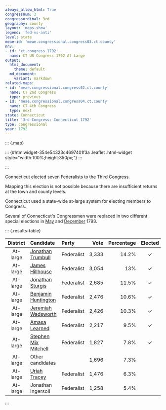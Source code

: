 ```yaml
---
always_allow_html: True
congressnum: 3
congressordinal: 3rd
geography: county
layout: 'maps-show'
legend: 'fed-vs-anti'
level: state
meae-id: 'meae.congressional.congress03.ct.county'
nnv:
- id: 'ct.congress.1792'
  name: CT US Congress 1792 At Large
output:
  html_document:
    theme: default
  md_document:
    variant: markdown
related-maps:
- id: 'meae.congressional.congress02.ct.county'
  name: CT 2nd Congress
  type: previous
- id: 'meae.congressional.congress04.ct.county'
  name: CT 4th Congress
  type: next
state: Connecticut
title: '3rd Congress: Connecticut 1792'
type: congressional
year: 1792
---
```


::: {.map}
<!--html_preserve-->
::: {#htmlwidget-354e54323c4697401f3a .leaflet .html-widget style="width:100%;height:350px;"}
:::

<script type="application/json" data-for="htmlwidget-354e54323c4697401f3a">{"x":{"options":{"minZoom":7,"maxZoom":12,"crs":{"crsClass":"L.Proj.CRS","code":"ESRI:26956","proj4def":"+proj=lcc +lat_1=41.86666666666667 +lat_2=41.2 +lat_0=40.83333333333334 +lon_0=-72.75 +x_0=304800.6096 +y_0=152400.3048 +ellps=GRS80 +datum=NAD83 +units=m +no_defs","projectedBounds":null,"options":{"resolutions":[25251.1682940423,16834.1121960282,11222.7414640188,7481.82764267921,4987.88509511948,3325.25673007965,2216.8378200531,1477.8918800354,985.261253356934,656.840835571289,437.893890380859]}},"zoomControl":false,"dragging":true},"calls":[{"method":"setMaxBounds","args":[40.7388585992394,-74.127777187969,42.2996468114183,-71.3876505868523]},{"method":"addPolygons","args":[[[[{"lng":[-73.5055011123178,-73.504495111932,-73.5072471129142,-73.5055011123178],"lat":[41.0364336136064,41.0353856134328,41.0369786136566,41.0364336136064]}],[{"lng":[-73.474930103551,-73.4773361031742,-73.475366103691,-73.474930103551],"lat":[41.0562236185095,41.0360076144459,41.0562056184918,41.0562236185095]}],[{"lng":[-73.3794630748505,-73.3848630764577,-73.3818540757396,-73.3794630748505],"lat":[41.0952066293133,41.0927056286442,41.0972076296293,41.0952066293133]}],[{"lng":[-73.474930103551,-73.4737661037336,-73.4862651064079,-73.5066791140501,-73.501267111672,-73.5029671120908,-73.5221671180381,-73.5288691187366,-73.5298621207295,-73.5374271223633,-73.5461381257903,-73.5470681249705,-73.5811621347717,-73.5655621306136,-73.5751691343348,-73.5939701395532,-73.589175139712,-73.6019761423042,-73.6273231506693,-73.6257701492621,-73.639582154247,-73.6570611586342,-73.6546731591752,-73.727777187969,-73.4827101150677,-73.5022691228053,-73.550963141993,-73.5447301441057,-73.5362701462287,-73.5300681487738,-73.5180661531227,-73.5127731513639,-73.5103761505996,-73.5085211499775,-73.5066241493305,-73.4847691411374,-73.4980191449023,-73.4414671178686,-73.3869541015201,-73.3752650962252,-73.325103078757,-73.3247880786519,-73.3191280767636,-73.3134520748651,-73.3123380745157,-73.3104750739731,-73.2978110686653,-73.273693061017,-73.2636790567701,-73.207459037674,-73.1832810281619,-73.06778398542,-73.1099479950546,-73.1224539964752,-73.1117309923275,-73.1029439883594,-73.1302389969579,-73.1716560111071,-73.1345549988735,-73.1889570182387,-73.1852530155992,-73.2168580247516,-73.2048700222587,-73.2623590381574,-73.2867810466693,-73.3306620598768,-73.3404530637578,-73.3529630666154,-73.3711700729106,-73.3685640729058,-73.3831630766605,-73.3679640711408,-73.3819780761389,-73.3959640794612,-73.4153610867001,-73.407464082605,-73.4218650878018,-73.4408650929969,-73.4339630902586,-73.4476660956793,-73.4468650945289,-73.474930103551],"lat":[41.0562236185095,41.0660056204752,41.0420006153346,41.0600266182174,41.0491056162432,41.0468056157341,41.0421056141775,41.0164066088908,41.0455966146129,41.0313706115605,41.0419646133624,41.0224056094762,41.000897604114,41.0164306076904,41.0271026094784,41.0120106058842,41.0418076119155,41.014806606172,41.0176626058999,41.0019096028451,41.0109026041629,40.9888585992394,41.0117056038234,41.1007046189264,41.2127696490427,41.2369136531359,41.2954316629964,41.3663846770845,41.4496026936153,41.5272037089441,41.6668387364815,41.6662247365387,41.6664887366699,41.666174736671,41.6656777366378,41.6474147338211,41.6381817315876,41.4913027048889,41.514791711269,41.4892037066667,41.469298704436,41.4692567044381,41.4684297044629,41.4675167044714,41.4677367045509,41.4688237048243,41.4483197012378,41.4516547026805,41.4345416996662,41.4204046987434,41.3917376939265,41.3009046798836,41.2294246644834,41.1828996549308,41.1711356529631,41.1514176493655,41.146809647576,41.159305648695,41.1559056492271,41.1860056533867,41.1607116485308,41.141306643686,41.1658816489116,41.1175056375212,41.1279136387762,41.1100056338204,41.1224006359414,41.1014056313995,41.1083086321643,41.1230096351434,41.1059056312993,41.0955036297473,41.1034966308637,41.0823056262329,41.0989956288858,41.0721056238473,41.0814056252088,41.0646056212769,41.0558056197687,41.0729916227067,41.0574056196617,41.0562236185095]}]],[[{"lng":[-72.8135419449774,-72.7558399260688,-72.6995379076672,-72.5902338711614,-72.5091928451532,-72.4927368347726,-72.5134058414219,-72.5183328379621,-72.4968738311273,-72.5075758317447,-72.4760358216162,-72.4601078115405,-72.4480908044817,-72.4384848003254,-72.4414828012878,-72.5054318218093,-72.7139648888007,-72.7146418876961,-72.7529438995149,-72.7522188985031,-72.8012319141578,-72.8276399226493,-72.8485349292506,-72.8441649265341,-72.884045940628,-72.9462799605043,-72.956458963736,-72.983236977322,-72.9988789867567,-73.0166759974411,-72.9491049758583,-72.9363439736376,-72.915266970079,-72.8871429653501,-72.8637339614775,-72.8135419449774],"lat":[42.0365038311857,42.0362038330044,42.0368038349459,42.0247048361421,42.0341508405702,41.947490824355,41.9454098232907,41.8569268059998,41.8602078073215,41.8096827971793,41.8130067988303,41.7273107826845,41.6719267722835,41.6538877690726,41.6535787689174,41.6469927656038,41.6276667551767,41.6044007506205,41.5925167470738,41.578907744443,41.5731207417384,41.5710257404795,41.5673307390851,41.5447247348157,41.5638577372616,41.5567667338657,41.5552837332467,41.6396137488045,41.7144287628382,41.7981917785053,41.8063927823,41.8398087891884,41.8968358009093,41.9731728165727,42.0377188297835,42.0365038311857]}]],[[{"lng":[-72.9988789867567,-72.983236977322,-73.0586449999972,-73.0580499987577,-73.0923540088858,-73.1451570253426,-73.0942840062394,-73.0813280014264,-73.1644170253175,-73.207459037674,-73.2636790567701,-73.273693061017,-73.2978110686653,-73.3104750739731,-73.3123380745157,-73.3134520748651,-73.3191280767636,-73.3247880786519,-73.325103078757,-73.3752650962252,-73.3869541015201,-73.4414671178686,-73.4980191449023,-73.4847691411374,-73.5066241493305,-73.5085211499775,-73.5103761505996,-73.5127731513639,-73.5180661531227,-73.5100401565828,-73.4873151660359,-73.3409591181561,-73.1272510479374,-73.0532550236104,-73.0087470089931,-72.8637339614775,-72.8871429653501,-72.915266970079,-72.9363439736376,-72.9491049758583,-73.0166759974411,-72.9988789867567],"lat":[41.7144287628382,41.6396137488045,41.6066897399416,41.5886147364414,41.5705187317978,41.5577567275867,41.5138187206799,41.5034937190868,41.4488777057134,41.4204046987434,41.4345416996662,41.4516547026805,41.4483197012378,41.4688237048243,41.4677367045509,41.4675167044714,41.4684297044629,41.4692567044381,41.469298704436,41.4892037066667,41.514791711269,41.4913027048889,41.6381817315876,41.6474147338211,41.6656777366378,41.666174736671,41.6664887366699,41.6662247365387,41.6668387364815,41.7689477565335,42.0496468114183,42.048307816065,42.0420628219638,42.0398708239836,42.0388638252541,42.0377188297835,41.9731728165727,41.8968358009093,41.8398087891884,41.8063927823,41.7981917785053,41.7144287628382]}]],[[{"lng":[-72.524535806766,-72.5361258098777,-72.5458518133515,-72.524535806766],"lat":[41.2667076905208,41.2547536878029,41.2602986885872,41.2667076905208]}],[{"lng":[-72.466692805598,-72.4307967905523,-72.3233957560286,-72.3125427493824,-72.3055317447604,-72.4337117858977,-72.4235177807895,-72.3760057644299,-72.3787717637696,-72.3492617520766,-72.3689097574991,-72.3432287477894,-72.3886297621698,-72.3987297664278,-72.4499857831698,-72.5094308012552,-72.520646805721,-72.5456898134508,-72.5462418136211,-72.545073813829,-72.5858278289792,-72.5860368299778,-72.6142378394748,-72.6122378419872,-72.6542488586022,-72.6079508437475,-72.6371908544682,-72.6336778553697,-72.7339428872367,-72.7522188985031,-72.7529438995149,-72.7146418876961,-72.7139648888007,-72.5054318218093,-72.466692805598],"lat":[41.5838407545134,41.5245147440557,41.5342597493455,41.4784227387562,41.4362927307183,41.4240037242813,41.3918997183049,41.3762647167291,41.348007711092,41.3104207046272,41.2925957005053,41.2682066965078,41.2607076936106,41.2782846967546,41.2790766953017,41.2560096888914,41.2707066914303,41.2630436891327,41.2628746890818,41.2734806912057,41.3073026965681,41.3240076998439,41.3296067000501,41.3862067112221,41.4383217200995,41.4425277223966,41.4636697256054,41.4999977328242,41.4854487267766,41.578907744443,41.5925167470738,41.6044007506205,41.6276667551767,41.6469927656038,41.5838407545134]}]],[[{"lng":[-72.983236977322,-72.956458963736,-72.9462799605043,-72.884045940628,-72.8441649265341,-72.8485349292506,-72.8276399226493,-72.8012319141578,-72.7522188985031,-72.7339428872367,-72.6336778553697,-72.6371908544682,-72.6079508437475,-72.6542488586022,-72.6122378419872,-72.6142378394748,-72.5860368299778,-72.5858278289792,-72.545073813829,-72.5462418136211,-72.5456898134508,-72.5458518133515,-72.5361258098777,-72.5793468248731,-72.6655378528853,-72.7063408646559,-72.7050388651087,-72.7344418744125,-72.7570428825991,-72.8948299258551,-72.9058959326605,-72.939165942482,-72.9208489358407,-73.0149529627762,-73.0378509700614,-73.048250973926,-73.0470939736203,-73.0553599769095,-73.0492519742622,-73.1117309923275,-73.1224539964752,-73.1099479950546,-73.06778398542,-73.1832810281619,-73.207459037674,-73.1644170253175,-73.0813280014264,-73.0942840062394,-73.1451570253426,-73.0923540088858,-73.0580499987577,-73.0586449999972,-72.983236977322],"lat":[41.6396137488045,41.5552837332467,41.5567667338657,41.5638577372616,41.5447247348157,41.5673307390851,41.5710257404795,41.5731207417384,41.578907744443,41.4854487267766,41.4999977328242,41.4636697256054,41.4425277223966,41.4383217200995,41.3862067112221,41.3296067000501,41.3240076998439,41.3073026965681,41.2734806912057,41.2628746890818,41.2630436891327,41.2602986885872,41.2547536878029,41.2714106897157,41.2706136868286,41.2436056802197,41.2593056833497,41.2546056814897,41.2695056836997,41.2418136738499,41.2986946846704,41.2810426801349,41.2689006783385,41.2043056626127,41.2016056613435,41.2102046626993,41.2114486629813,41.2221196648124,41.210403662706,41.1711356529631,41.1828996549308,41.2294246644834,41.3009046798836,41.3917376939265,41.4204046987434,41.4488777057134,41.5034937190868,41.5138187206799,41.5577567275867,41.5705187317978,41.5886147364414,41.6066897399416,41.6396137488045]}]],[[{"lng":[-72.3368537471701,-72.3248447425179,-72.3427137492936,-72.3368537471701],"lat":[41.2947467019316,41.2813106996625,41.2986297025123,41.2947467019316]}],[{"lng":[-71.9618916263584,-71.9631406266924,-71.9631416268612,-71.9618916263584],"lat":[41.3222607189704,41.3208947186629,41.3240137192771,41.3222607189704]}],[{"lng":[-72.0620876771533,-71.9753666479937,-71.8842786183437,-71.8636676047167,-71.793255581165,-71.7975845777729,-71.8421995920279,-71.8286135839101,-71.8599175929643,-71.8811986012932,-71.905508608222,-71.9134876119753,-71.9210866133392,-71.9517876241227,-71.9697326288459,-71.9725406308749,-71.9584176263789,-71.9691266304803,-71.9889186348591,-72.0049196408892,-72.0050216395684,-72.0215196464271,-72.0296206479266,-72.0544196562092,-72.0361196505957,-72.03790265249,-72.0442196532338,-72.0604206595317,-72.0552206565795,-72.0876896674702,-72.1118216740309,-72.1441216847632,-72.1482196873324,-72.1653226917713,-72.1910227011808,-72.2058467039228,-72.2179987091408,-72.2618247220255,-72.3272407431406,-72.312516738961,-72.3492617520766,-72.3787717637696,-72.3760057644299,-72.4235177807895,-72.4337117858977,-72.3055317447604,-72.3125427493824,-72.3233957560286,-72.4307967905523,-72.466692805598,-72.5054318218093,-72.4414828012878,-72.4384848003254,-72.4107477883347,-72.3848287791509,-72.3280977615371,-72.3244997610968,-72.3126817567355,-72.219196722259,-72.157608708705,-72.0620876771533],"lat":[41.6522747805781,41.6381487805118,41.6412067839239,41.5151187598809,41.5055627601654,41.4165677425585,41.410480739998,41.3422087269809,41.3204477217383,41.3460477261289,41.3273087216945,41.3485727256365,41.3278727213279,41.3419187231511,41.3209237184661,41.3414777224265,41.3436077232798,41.3547747251481,41.3163077169672,41.331210719409,41.306209714483,41.3334077193301,41.3123067149261,41.315799714849,41.3224077167147,41.3465807214172,41.322307716445,41.3409067196057,41.3178077152198,41.3232407152864,41.2991077097889,41.3027067094975,41.3253057138188,41.304406709175,41.3232067120771,41.2849087040778,41.3078797082225,41.2822057018045,41.2784306990206,41.2897137017016,41.3104207046272,41.348007711092,41.3762647167291,41.3918997183049,41.4240037242813,41.4362927307183,41.4784227387562,41.5342597493455,41.5245147440557,41.5838407545134,41.6469927656038,41.6535787689174,41.6538877690726,41.6018007597902,41.5890077581111,41.605474763115,41.6186317657967,41.6097047644261,41.539084753556,41.6576717786522,41.6522747805781]}]],[[{"lng":[-72.1021677113525,-72.0992027064368,-72.1955107380431,-72.2170067450304,-72.2176957383119,-72.3101247686317,-72.3102067686148,-72.3128407673944,-72.2807517560932,-72.2527427437671,-72.2467467415194,-72.3283167690716,-72.3552287759269,-72.3341977656638,-72.3244997610968,-72.3280977615371,-72.3848287791509,-72.4107477883347,-72.4384848003254,-72.4480908044817,-72.4601078115405,-72.4760358216162,-72.5075758317447,-72.4968738311273,-72.5183328379621,-72.5134058414219,-72.4927368347726,-72.5091928451532,-72.3974318084571,-72.1802707371021,-72.1356877224355,-72.1021677113525],"lat":[42.0288118524693,41.9589828390521,41.9593368360902,41.9582548352022,41.8353198113461,41.8362198086039,41.8354468084514,41.7985868012094,41.7844357994727,41.7282027894152,41.7231017886106,41.7385037890379,41.7039157814546,41.6435947703619,41.6186317657967,41.605474763115,41.5890077581111,41.6018007597902,41.6538877690726,41.6719267722835,41.7273107826845,41.8130067988303,41.8096827971793,41.8602078073215,41.8569268059998,41.9454098232907,41.947490824355,42.0341508405702,42.0330968439431,42.0308948504108,42.0302548516933,42.0288118524693]}]],[[{"lng":[-71.7992436107159,-71.7896785919314,-71.7876505868524,-71.7878725867038,-71.7893565848474,-71.793255581165,-71.8636676047167,-71.8842786183437,-71.9753666479937,-72.0620876771533,-72.157608708705,-72.219196722259,-72.3126817567355,-72.3244997610968,-72.3341977656638,-72.3552287759269,-72.3283167690716,-72.2467467415194,-72.2527427437671,-72.2807517560932,-72.3128407673944,-72.3102067686148,-72.3101247686317,-72.2176957383119,-72.2170067450304,-72.1955107380431,-72.0992027064368,-72.1021677113525,-71.9630226655254,-71.8006516120419,-71.7992436107159],"lat":[42.0080748579099,41.7247428031445,41.6439817874385,41.6399217866381,41.5969187781823,41.5055627601654,41.5151187598809,41.6412067839239,41.6381487805118,41.6522747805781,41.6576717786522,41.539084753556,41.6097047644261,41.6186317657967,41.6435947703619,41.7039157814546,41.7385037890379,41.7231017886106,41.7282027894152,41.7844357994727,41.7985868012094,41.8354468084514,41.8362198086039,41.8353198113461,41.9582548352022,41.9593368360902,41.9589828390521,42.0288118524693,42.0262338563315,42.0235778608676,42.0080748579099]}]]],null,null,{"lineCap":null,"lineJoin":null,"clickable":true,"pointerEvents":null,"className":"","stroke":true,"color":"#bbb","weight":2,"opacity":1,"fill":true,"fillColor":["#C7C7C7","#C7C7C7","#C7C7C7","#C7C7C7","#C7C7C7","#C7C7C7","#C7C7C7","#C7C7C7"],"fillOpacity":1,"dashArray":"5, 5","smoothFactor":1,"noClip":false},["<b>Fairfield County<\/b><br/>","<b>Hartford County<\/b><br/>","<b>Litchfield County<\/b><br/>","<b>Middlesex County<\/b><br/>","<b>New Haven County<\/b><br/>","<b>New London County<\/b><br/>","<b>Tolland County<\/b><br/>","<b>Windham County<\/b><br/>"],null,["Fairfield County","Hartford County","Litchfield County","Middlesex County","New Haven County","New London County","Tolland County","Windham County"],{"clickable":false,"noHide":false,"direction":"auto","opacity":1,"offset":[12,-15],"textsize":"10px","textOnly":false,"style":null,"zoomAnimation":true,"className":""},null]},{"method":"addPolygons","args":[[[[{"lng":[-73.391862017907,-73.3945619882283,-73.3881620188992,-73.387261998219,-73.391862017907],"lat":[41.0637970065517,41.0671960268668,41.0686960181694,41.0662969796003,41.0637970065517]}],[{"lng":[-73.4056619841362,-73.3996619971284,-73.4033619879369,-73.4087620612369,-73.4132620314358,-73.4211629846076,-73.4177630138615,-73.4135620049442,-73.4032619857554,-73.402262002617,-73.4056619841362],"lat":[41.0618969987754,41.0613970007626,41.0532970059071,41.0536969944769,41.0526969862073,41.0482970164812,41.0541969989652,41.0528969800969,41.0538970037727,41.0584970245015,41.0618969987754]}],[{"lng":[-72.347126986676,-72.3426209743103,-72.3462070461693,-72.347126986676],"lat":[41.330097988254,41.3277040032097,41.3245069865143,41.330097988254]}],[{"lng":[-73.3727783314559,-73.3776620103112,-73.3797619672049,-73.3776620063197,-73.3709620070204,-73.3667609985249,-73.3679609831123,-73.3755620204271,-73.377262004964,-73.382161993266,-73.3861620156624,-73.3895620048557,-73.386862017653,-73.3921620041639,-73.3932620298484,-73.3959619744605,-73.4023620178484,-73.4006620022491,-73.4042629894492,-73.4037629908743,-73.4102629986773,-73.412162985943,-73.4072629933864,-73.4085629752079,-73.4123630033144,-73.4146629666837,-73.421363014688,-73.4245630232188,-73.4249630078353,-73.4291630103097,-73.4320629892323,-73.4343629921749,-73.4332630147861,-73.4409630057861,-73.4455650104245,-73.4583640163601,-73.4601640030443,-73.4659639807479,-73.4711640011173,-73.4666639966002,-73.4688640267018,-73.4748640060969,-73.4768640036801,-73.4752639572996,-73.4704640012862,-73.4773640129096,-73.4790639887642,-73.4822649815827,-73.4894649850189,-73.4928930158271,-73.4927650093581,-73.4963650146873,-73.5040659729866,-73.5025649975752,-73.4968650211253,-73.5024650177487,-73.5055649782334,-73.5070649742589,-73.5168859753216,-73.5219660060731,-73.5220659976977,-73.5167659847415,-73.5226660048792,-73.5272660031507,-73.5311659984895,-73.5301659688303,-73.5334659786631,-73.5306659615845,-73.5314660008392,-73.5395669967638,-73.5430669953205,-73.5432670008392,-73.5461669969111,-73.5424669926411,-73.5447669989348,-73.5506669851913,-73.5543669762108,-73.5578670576385,-73.56196802319,-73.5676679975651,-73.570068008828,-73.583967975331,-73.5843679817684,-73.5817679867293,-73.5750679840306,-73.5685679921529,-73.5689680082567,-73.565568014483,-73.5702679759933,-73.5735679951989,-73.5770679832443,-73.5791680090132,-73.5819679952601,-73.5858689832545,-73.5883690037371,-73.593969021903,-73.5925689721705,-73.5893690062218,-73.5930690091184,-73.5939690171538,-73.6015690281452,-73.6013689730216,-73.598868996542,-73.6067689851476,-73.6130699989932,-73.6132699800183,-73.6113300160142,-73.615069992138,-73.6155700107878,-73.6191699787466,-73.6232700238978,-73.6232699997701,-73.6275700120095,-73.6305700285213,-73.6345699863431,-73.6387710207532,-73.6395709523128,-73.642671000498,-73.6456709815865,-73.6560709919073,-73.6581719800565,-73.6590709980457,-73.6577771707115,-73.6571709490323,-73.654471008502,-73.6586720358071,-73.6626719875869,-73.6771730192428,-73.6829900146111,-73.6962519804634,-73.7050740026518,-73.7186749983375,-73.7225750239579,-73.7228749779281,-73.7277750156528,-73.7127739877055,-73.7115739865921,-73.695957978434,-73.6790730160967,-73.6560720109036,-73.6337719533455,-73.6261579603326,-73.5918279905592,-73.5790110136854,-73.5787209778483,-73.5253030328289,-73.5239699385662,-73.5146170333796,-73.4884159902003,-73.482709015001,-73.518383986711,-73.5252970062545,-73.541015993926,-73.5509610056267,-73.549809008985,-73.5489289606134,-73.5494929730585,-73.5496649672111,-73.5459684461949,-73.5447280039029,-73.543721979531,-73.5425899973418,-73.5411690053819,-73.5378269415527,-73.5358579871375,-73.5356690137861,-73.5350690023043,-73.5346689996237,-73.5346690137442,-73.5339690108009,-73.5317770251913,-73.5300669676916,-73.5276969924881,-73.5260009952223,-73.5210409884222,-73.5197609412403,-73.5177769650072,-73.5167849958954,-73.5142890287477,-73.5119209748199,-73.5109610047259,-73.505007989661,-73.5019359745936,-73.4983040242993,-73.4965909798915,-73.4934389947743,-73.4896150051914,-73.4882619607134,-73.4873140054123,-73.4827240211653,-73.4381689971773,-73.4328119926957,-73.3750170115092,-73.3563709959911,-73.3054550112282,-73.2722209729627,-73.2339129856206,-73.2338090124166,-73.2275059770813,-73.2111480057954,-73.2030560003457,-73.1202229827222,-73.0764440144574,-73.0532540072981,-73.0505679931753,-73.0453969999621,-73.0442869893618,-73.0370339982217,-72.9995489800866,-72.9434549705776,-72.9267710284028,-72.9208700049304,-72.8618479930484,-72.8471420145276,-72.8268409868306,-72.8135409572616,-72.7558379870882,-72.7552740325235,-72.7513380251105,-72.7189370038743,-72.712936997141,-72.6991359807069,-72.6784350201385,-72.6398340045046,-72.616947030102,-72.607933005273,-72.6069329925329,-72.5902330342893,-72.580961993777,-72.5761319762859,-72.5732310190928,-72.5532310150752,-72.5281309670591,-72.4995299675269,-72.4566799747347,-72.4563759701984,-72.442263971467,-72.3745259733221,-72.3389260533872,-72.337816003549,-72.2705989955904,-72.2397909924248,-72.2326839824699,-72.2270509869466,-72.1989890090019,-72.1882090161057,-72.1440079984085,-72.1356870065131,-72.1063890026905,-72.1020660284125,-72.0734260172656,-72.0528870271214,-72.0424789677802,-72.0395439939956,-72.0237450198426,-71.9931019495736,-71.9579490119121,-71.9520770027389,-71.9395490273017,-71.9007639747558,-71.8894679604628,-71.8838039901639,-71.8830679921835,-71.8711799744705,-71.8403150050557,-71.8006499725203,-71.7992419813454,-71.7983029821606,-71.7978829950302,-71.7958640040269,-71.7946799777588,-71.7927669760931,-71.7910619787789,-71.7905509975263,-71.7897679714089,-71.7889970215153,-71.7881759534159,-71.786993950278,-71.78787193039,-71.7881429599381,-71.7912550009613,-71.7934140264097,-71.7961130129525,-71.7976830019315,-71.8070609809681,-71.8121939741996,-71.8201209995063,-71.8248279846346,-71.8338779918255,-71.8392849563637,-71.8421990007722,-71.8433510439782,-71.8412219699336,-71.8422529786751,-71.838263974989,-71.8352659643761,-71.8330189641127,-71.8336184644816,-71.8310429610235,-71.8324990120637,-71.8317129850394,-71.8375150098538,-71.8380130034355,-71.835712970216,-71.831113031632,-71.8296224136589,-71.8322779905048,-71.840011984633,-71.8450760012607,-71.8529609898137,-71.8534439886534,-71.8611449766848,-71.8619060203873,-71.8698559494719,-71.8675219755366,-71.8632159990117,-71.8652809905864,-71.8691630030702,-71.8708949912949,-71.8750479738627,-71.8783139909147,-71.8805559863895,-71.8814140011426,-71.8874229349295,-71.89270198898,-71.8954640206089,-71.9017669859427,-71.9052609762721,-71.9079160124642,-71.9071079909187,-71.9100529822673,-71.9078150173974,-71.9125090277554,-71.9136839586768,-71.9217560132298,-71.9154540167366,-71.9173309728312,-71.9166749953551,-71.9217560045116,-71.9247009702106,-71.9276619779243,-71.9362839896119,-71.9483689946413,-71.9505159965715,-71.953862017608,-71.9498639559783,-71.9553430325288,-71.9569299764509,-71.9615989767027,-71.9632160100325,-71.9622860109016,-71.96509297135,-71.9697930099855,-71.9720969825969,-71.973195984611,-71.9688469945584,-71.9651850315055,-71.9604169983932,-71.9671170278864,-71.974816974339,-71.9736170016469,-71.9800169947393,-71.9790169766523,-71.9849169614727,-71.9845169942266,-71.9893169514141,-71.9917179999547,-72.0023180092469,-72.0044180002815,-72.0042180078767,-72.0114180072807,-72.0131179953698,-72.0182179982753,-72.0140921052434,-72.016818000954,-72.0214179907566,-72.0231179849774,-72.0207180379227,-72.0279179887374,-72.0296180063049,-72.034589022372,-72.0416189839611,-72.0372190306686,-72.0341190175001,-72.0359190108042,-72.0415189768942,-72.0454189828741,-72.050619003789,-72.0558190004208,-72.0612189525825,-72.0632190084195,-72.0665190441742,-72.0678189819389,-72.0745189934598,-72.0798200169286,-72.0817199921837,-72.0825200151003,-72.0818200357684,-72.0846199996372,-72.0833199540126,-72.0849200403641,-72.0885200535559,-72.0874199805344,-72.092921012203,-72.0935210047988,-72.0894559705468,-72.0892120152276,-72.0937899915136,-72.0911500141296,-72.0909819375296,-72.0874908236024,-72.0954209702589,-72.097420999825,-72.0958210109328,-72.0999209678979,-72.1001209801681,-72.0976209710248,-72.0977209723064,-72.0968210471483,-72.0988209850445,-72.098420988802,-72.102220988518,-72.1002210107146,-72.0959210154155,-72.0985209792574,-72.09872101531,-72.0968210322554,-72.0969178219241,-72.0940200041946,-72.0893200167551,-72.0909199793598,-72.0922199941663,-72.0973200047762,-72.0973199904082,-72.0929199868211,-72.1003199988663,-72.0917200176925,-72.0888199907617,-72.0908200370533,-72.0944200048862,-72.0946199676698,-72.0998199880018,-72.1026199682907,-72.1068200006964,-72.113019992229,-72.119119983585,-72.1280209921512,-72.1342210014457,-72.144120995211,-72.1489209943768,-72.1497210253256,-72.1473209870274,-72.1506209937801,-72.1502210117692,-72.1562210167711,-72.1631210071209,-72.1634210026739,-72.1689219335507,-72.1732219894167,-72.1722219895349,-72.1739219848921,-72.1771220215298,-72.1776219862716,-72.1841220004526,-72.1910219834007,-72.196921977669,-72.1962219917491,-72.2014220158618,-72.204521993026,-72.2020520190871,-72.2036390116244,-72.2106579809139,-72.2126259804687,-72.2190819946152,-72.2226059916989,-72.2273669806013,-72.2355760171418,-72.2483229730712,-72.2518879956714,-72.2505610220146,-72.254574046064,-72.2563239830312,-72.2622499902545,-72.2671940035591,-72.2716029776964,-72.2797669964961,-72.2844069822265,-72.3087759853771,-72.3128259845144,-72.3272539958011,-72.3314509918205,-72.3374329912181,-72.3419340066463,-72.3402249865517,-72.345061966935,-72.3467410774943,-72.3440549824487,-72.3440089907424,-72.342224001728,-72.3406219926726,-72.3459501150141,-72.3497469698581,-72.3612380076269,-72.3647929998788,-72.3659529785371,-72.3690649595136,-72.3748939953004,-72.3762030646306,-72.3795189974931,-72.3831290167307,-72.3845849819403,-72.3909020373023,-72.3852100056827,-72.3861409983797,-72.3825090118773,-72.3788620179881,-72.3784649829727,-72.3652279957893,-72.360528015176,-72.3570113473948,-72.3515269780758,-72.3504789750195,-72.3535929729702,-72.356751307973,-72.3577129917106,-72.3624890260411,-72.3653119909203,-72.3684700016096,-72.3671579815149,-72.3553280329062,-72.3520269913389,-72.3497010213815,-72.3509669873135,-72.356401011382,-72.361740991941,-72.364304992904,-72.3689739943221,-72.3726820240788,-72.3705759845205,-72.3642439827317,-72.3624580018674,-72.3575749999033,-72.3508300113655,-72.346496998958,-72.3426060226636,-72.3430020006314,-72.3470609723463,-72.3579720194377,-72.3672039896916,-72.3801140004312,-72.388628984145,-72.3896350118083,-72.3983480035266,-72.404360961619,-72.4068330211087,-72.4133789754143,-72.4175899936644,-72.423968006253,-72.4266400234842,-72.4343000120804,-72.4463079854948,-72.4527789891763,-72.4570059923881,-72.465825002724,-72.4672439736891,-72.4762789923244,-72.4856930024213,-72.4986340132727,-72.5023339934376,-72.5094339823508,-72.5149339982584,-72.5181339960958,-72.5196339841514,-72.5207357913066,-72.5260340207275,-72.5356349636931,-72.5445350235961,-72.5436349636108,-72.5387349921911,-72.5367349829205,-72.5364349847188,-72.544535048733,-72.5564349814427,-72.5671360244862,-72.5722360034049,-72.5793359687639,-72.5833359969371,-72.589236000981,-72.6001369749413,-72.6050369564051,-72.6074370162738,-72.6151370039008,-72.6241369929848,-72.6289124660763,-72.635538001376,-72.6415379866361,-72.6501380035635,-72.6559379963493,-72.6585379990902,-72.6643379992184,-72.6683390086765,-72.6723389963484,-72.6770730167498,-72.6788500141248,-72.6766390112665,-72.6769389811426,-72.6840390130151,-72.6855390006231,-72.6884389961006,-72.6924529884778,-72.7009630158259,-72.7063400150869,-72.70852699454,-72.7134629608914,-72.704687002961,-72.7028890035423,-72.7064400252007,-72.7156399654342,-72.7149399849912,-72.7170400089407,-72.7247400319614,-72.7301399650042,-72.7324399850154,-72.7375410146514,-72.7364409861096,-72.7394409979122,-72.7476410228738,-72.7506410307237,-72.752741010392,-72.7547410430284,-72.7604409955543,-72.7713420457109,-72.7729420364854,-72.7802420252886,-72.7861419989476,-72.7914419798692,-72.7952419850459,-72.7999420209428,-72.8060430386623,-72.8073429968266,-72.8103430221991,-72.8184430169747,-72.818042973075,-72.8227430132094,-72.8205430696134,-72.8169617802411,-72.8146430157652,-72.8109430057217,-72.8091429799262,-72.8250429868705,-72.8290429977208,-72.831443029854,-72.8350430063509,-72.8447439991512,-72.8499439761266,-72.8511440465065,-72.8570440182684,-72.8613440148367,-72.8705440124364,-72.8801449787601,-72.8875449918352,-72.8954450506166,-72.9052449795562,-72.9030449725062,-72.894745015634,-72.8938450017261,-72.8994450534035,-72.906144972804,-72.903345006187,-72.9034450164762,-72.9064450117666,-72.9053450286736,-72.9070460032764,-72.9046450104203,-72.9036450240011,-72.8944449929865,-72.9045459785417,-72.9065460048653,-72.9153539204594,-72.9238459946632,-72.9269460018731,-72.9300459961453,-72.9338460048395,-72.9391460079056,-72.9361460197342,-72.9308460173667,-72.9299459939212,-72.9320459868377,-72.9356460072679,-72.9426459807182,-72.9620470241756,-72.9625470115097,-72.9671469594285,-72.9713470001377,-72.9752469943304,-72.9862470349568,-72.9880470269668,-72.9912480121044,-72.9966479823184,-73.0022479852747,-73.0064480315616,-73.00754799892,-73.0149480206353,-73.0201490024768,-73.0225489734651,-73.029548998571,-73.034649005987,-73.038849006249,-73.0459499756569,-73.0506499932577,-73.0560499567045,-73.0619499905175,-73.066450975693,-73.0737510179498,-73.0822509877201,-73.0892520156582,-73.0906520055063,-73.1003520042794,-73.1054725026744,-73.107351991741,-73.1123520083609,-73.1158529740702,-73.1203530022977,-73.1196530008159,-73.1117540844032,-73.1106703961197,-73.1158529963191,-73.1228529742858,-73.1243529861712,-73.1241529946875,-73.1262529959641,-73.1207530147049,-73.1162530366996,-73.1089520345291,-73.110351988314,-73.1099520090784,-73.1013519882751,-73.1029520347224,-73.1083520058583,-73.111051989209,-73.1178530160872,-73.1206530031454,-73.1302530194094,-73.1369530151011,-73.1448539840238,-73.154354007992,-73.1642549858449,-73.1716549668591,-73.1696549924386,-73.1662550025297,-73.1551539958681,-73.146854007896,-73.1408540329809,-73.1368530161599,-73.141454008422,-73.1431539825097,-73.1475539795975,-73.1540539929027,-73.1587540020157,-73.1640549819109,-73.1650549950958,-73.1728549803358,-73.180855970402,-73.1840499674424,-73.179551023306,-73.184455996458,-73.185256014343,-73.1972560129425,-73.2026559903884,-73.2110569909762,-73.2159570328302,-73.2167570244965,-73.2198569920219,-73.2237569892802,-73.2232569906115,-73.2276569903337,-73.2348570039419,-73.2405580108715,-73.2423579936383,-73.2524580108823,-73.262358007719,-73.2761590313448,-73.2784590473222,-73.2853590027427,-73.2902589806887,-73.2932589754095,-73.2989389908898,-73.2990589963206,-73.3094600098871,-73.3118599928286,-73.3199600220734,-73.3306600035184,-73.3426610108138,-73.3470609870732,-73.3519609993513,-73.3532610162873,-73.3568610079919,-73.3544609945724,-73.36456102382,-73.369762012533,-73.3727783314559],"lat":[41.1146960296013,41.1102960122528,41.1062959798888,41.1027959908088,41.0991959949841,41.0994959998617,41.0954960015749,41.0965960046295,41.0989959898131,41.1009960207488,41.0982959793437,41.0935960015426,41.0924960004266,41.0876960097562,41.0835959985485,41.0822960087362,41.0867960186511,41.0904959919118,41.0928960146592,41.0961960108379,41.0959960028231,41.0876960111652,41.0754959871119,41.0718959834173,41.0711959826715,41.0762959811733,41.0754960195273,41.0719960074516,41.0674959991147,41.0632960018347,41.0694960087301,41.0606959647995,41.0570960007048,41.0561960416975,41.0583210055563,41.0552959677957,41.058396005104,41.0614959843978,41.0548959942374,41.0545960224486,41.0501959977933,41.0504960091568,41.0487960064232,41.0443970084582,41.0463970149323,41.0359969986247,41.0363969958833,41.0442970050671,41.043596979096,41.0468640331778,41.0534960067518,41.0562959744983,41.0562960232774,41.0500959967285,41.0471960194744,41.0424969979164,41.0416970271707,41.0377970096504,41.038764016389,41.0365969968629,41.0325050033666,41.0294969638838,41.01929701555,41.0185970094435,41.0218969904577,41.0287969955658,41.0332970099655,41.0367970069328,41.0400969817229,41.0344970039901,41.0369970054412,41.0397969956715,41.0419969896812,41.0291969894538,41.0251970238583,41.0254969908957,41.0223970251198,41.016896994127,41.0167970057884,41.010896974817,41.0015970371169,41.0008969976679,41.0049970326327,41.0073969868395,41.003696999031,41.0110970120501,41.014297019563,41.0163970397382,41.019196998554,41.0224969456967,41.0207970197829,41.0161969905369,41.0144970010793,41.0154969844068,41.0129969996302,41.0119969907667,41.0158969803989,41.0189969994586,41.0215970218677,41.0257970065967,41.027796985437,41.020697017642,41.0180970289737,41.014197017373,41.0087969852535,41.0126970169413,41.0172009821682,41.0176969932223,41.0124970473192,41.0142970134351,41.0102970143023,41.0066970103887,41.0001969929222,41.0033969918611,41.00059699218,41.0024970203787,41.0062969918408,41.0072969917919,41.0005969927081,40.989896993801,40.9932969941443,40.999396993299,41.0030830900489,41.0042969714371,41.0112969751202,41.016696972346,41.0204969780931,41.0385969725948,41.0453579947261,41.0616929906806,41.0724959778428,41.0899960067549,41.0935960207608,41.0939960008543,41.1006960282563,41.1076959961483,41.1081959927771,41.1153039737853,41.1233960253171,41.133995999227,41.1441949596004,41.1476030176838,41.1630019601698,41.1688000170228,41.1689300086491,41.193414989855,41.1940069876506,41.1984339956938,41.210003996596,41.2127599918833,41.2567189988622,41.2648310005255,41.2835059930956,41.2954220155651,41.3019019683159,41.3075980330305,41.3150939975725,41.3196780473081,41.354849010501,41.3663749623954,41.3742810148985,41.3901909839991,41.4059940063535,41.4324140142303,41.4556889957817,41.4579939911791,41.4661940355914,41.471293991268,41.4721939945308,41.4796930284752,41.5080549773219,41.5271940002366,41.5499329992451,41.5719170194049,41.6197729973664,41.6443809921224,41.670844994307,41.6875809901165,41.7136610066918,41.7409409949095,41.7587489942066,41.82377302132,41.858333001142,41.8925079895155,41.9218199847271,41.9533239947368,42.0000919968402,42.0300490103667,42.0496379963732,42.0497599971687,42.0505130052227,42.0505869785297,42.0490870043031,42.0487140069612,42.0473070071845,42.0462499970441,42.04508901969,42.0450880127751,42.0448450027797,42.0444360012729,42.0442149939211,42.0418300103509,42.040537972108,42.0398609876689,42.0396909895351,42.0395810046729,42.0395309699393,42.0393620035408,42.038653000316,42.0382080305172,42.0380719969799,42.0380280004033,42.0376940093364,42.0368939875213,42.0365940074825,42.0364940015097,42.0361949994183,42.0362239657143,42.0361950003461,42.0365949761403,42.0368950114353,42.0367949806722,42.0355949866279,42.0321949732306,42.0310949737105,42.0307949743899,42.0249949864551,42.0246950032113,42.0255719816872,42.0282950087048,42.0301410367672,42.0321949820062,42.0342949978132,42.0340389994714,42.0339990239283,42.0339990499071,42.0337269984717,42.0327530211613,42.032117003025,42.0321220006385,42.0316769946709,42.0313620103682,42.0313049780297,42.0312620002405,42.031027010471,42.030938997442,42.0306029837419,42.0302450129915,42.0290710056931,42.0287960072738,42.0275619838122,42.0273969854323,42.0273690001268,42.0273050199015,42.0270009871809,42.0269279980784,42.0260960088287,42.0259040186047,42.0255680039547,42.0246399753087,42.0243839665394,42.024352003794,42.0242880066007,42.0242090145924,42.0239370029765,42.0235690106625,42.0080650303204,41.9609720031484,41.9310109965017,41.8776890145275,41.8544090056302,41.8070010092714,41.7702730050544,41.750098973527,41.7315559800656,41.7007670127266,41.6860500081616,41.6559920108398,41.6399130214784,41.6247559709574,41.5531260012012,41.5000989910544,41.4542990008477,41.4167090134544,41.416535012127,41.4190500122713,41.4192329979888,41.4153909913271,41.4116860156426,41.4122330117983,41.4104720035292,41.4067909979874,41.3993149954971,41.3957479995804,41.3904824866389,41.3897589847595,41.3868099892997,41.3826750234345,41.3783739790423,41.3765209807914,41.3703990087158,41.3656960060822,41.3587989772994,41.3535989938605,41.351698996772,41.3460396215353,41.3416739874793,41.3345609972632,41.3312450067645,41.3296409982648,41.3266229850569,41.3230989959292,41.3265740072017,41.3293819664865,41.3319439948229,41.3333859828233,41.3356720144995,41.3345489701942,41.3373379992175,41.3379360129271,41.3361989953092,41.3409120204815,41.3459990119526,41.3411330039414,41.3384089771629,41.3341599576964,41.3347850223623,41.3272470251765,41.3304209895943,41.3327249773231,41.3356089968827,41.3391990019953,41.3443370109023,41.3485640068544,41.3431319828301,41.3429410004419,41.3403619955527,41.3322290006589,41.3316570108418,41.3340679795092,41.333815997077,41.3379590204221,41.3364029937269,41.3334990138094,41.3349380133233,41.3381880146335,41.3409880044448,41.3381500050365,41.3401630032443,41.3383010127288,41.3349149973885,41.3247140242105,41.3246309885125,41.3293450104353,41.3394460175777,41.3414140069087,41.3405670071497,41.3461979968349,41.3498979738766,41.3467980092218,41.3439980082038,41.3383980001581,41.3326980099516,41.3309980045444,41.3251980046609,41.3194980301988,41.3210979790029,41.3202980303459,41.3143980063799,41.3071980097584,41.3084979983795,41.3127980060526,41.3154980063612,41.3167091866696,41.3263979958629,41.3270979982864,41.3243980071834,41.319698009536,41.3160979945676,41.3122980101445,41.3130950252801,41.3185980146582,41.3266979874461,41.3283979887634,41.3328980049538,41.3257979722666,41.3223980189939,41.323197993038,41.322198009346,41.3183979934243,41.3151979862641,41.3158980245137,41.3195980188193,41.3192980059521,41.3295980121883,41.3386980065111,41.3468980043428,41.3498979999086,41.3569980049189,41.3673979857961,41.3684980103117,41.3777980312852,41.3849980101785,41.3965980005499,41.4075980006475,41.4145339763709,41.420913013184,41.4309599842839,41.4320669999569,41.4355609907544,41.4384686369169,41.4394980285292,41.4375980380821,41.4344979898496,41.4312979996204,41.4253980104388,41.4235979891684,41.415898024389,41.4131980015871,41.4110980267447,41.4039979998164,41.3976979734524,41.3945980150425,41.3916979868117,41.3894980136418,41.3855980020848,41.3779980000411,41.3708938834374,41.3652979958517,41.3623979795555,41.3597979925338,41.3535980087012,41.3497979947586,41.3475980286433,41.3435979974992,41.3360980048865,41.3278980152459,41.3228980084379,41.3155980282172,41.314098006901,41.3093979761955,41.3069979958025,41.3038980044525,41.3033979965151,41.29899801324,41.3007979988909,41.3009980062789,41.2993980019811,41.3026980032538,41.3080980187991,41.3142980012136,41.3230979888065,41.3216980081684,41.3181980031045,41.3142980115235,41.3115969674858,41.3049969957923,41.3089969941381,41.3102969892416,41.3137969845748,41.3175969755731,41.3190969992527,41.3224970182196,41.3239970055317,41.3231970222615,41.3200970211579,41.3186969991387,41.315696996485,41.3027969707728,41.2926999925882,41.2860920120641,41.2852150015555,41.2910589949409,41.2931650007114,41.2982840089443,41.2981699992185,41.3003140370416,41.299596996785,41.2986199815446,41.2917379933019,41.2897700224773,41.2858970125234,41.2822169973709,41.2842390024535,41.2846429999275,41.2832470343102,41.2809350081834,41.2787610008509,41.277397007267,41.2784259981936,41.2806689988168,41.2867339915277,41.2954849989299,41.2988800343062,41.3050450173828,41.3113390200636,41.3154439929422,41.3214559743774,41.3233250007583,41.3289019824377,41.3334546702272,41.3333269992072,41.340696997178,41.3442219819327,41.348624012961,41.3536060146301,41.3574129983131,41.3634973963551,41.361013997177,41.3551979796557,41.3481129789493,41.3475180058768,41.3419860004518,41.3395370037655,41.3368980027077,41.3392629886832,41.3431690021586,41.3385980021431,41.3333980023163,41.3234167480029,41.3228980068052,41.3168020505363,41.309928020766,41.2998746010991,41.2921740036058,41.292684994421,41.2969040162812,41.2927619969965,41.2860480150776,41.2897980093503,41.2881979804387,41.2838890028381,41.2814699977659,41.2801199910032,41.2816070075063,41.2800359901043,41.2810049855524,41.2759239642347,41.2713459694801,41.272558997678,41.2716739918931,41.2746190237668,41.2739780328097,41.2762739945551,41.2719259953476,41.2683089964426,41.2696370139619,41.2685540061387,41.2641210080724,41.2645400172855,41.2606979995133,41.2639829928177,41.2768920203173,41.2784719766821,41.2767629910999,41.2786700355702,41.2787920188359,41.274070007419,41.2738639918697,41.2777939801251,41.2791139749093,41.2787399611786,41.2774350132961,41.2721019936038,41.2698290172621,41.2695690071468,41.2708810157054,41.2662990062684,41.2639990178738,41.2559989923745,41.2582990007815,41.2574989994104,41.2619989979906,41.2706099437849,41.2691990074801,41.2678989928606,41.26309894398,41.2596990020444,41.2604989735288,41.2580989841882,41.2514989928306,41.2482990261582,41.2579989835305,41.2655980145455,41.2685980207496,41.271397990888,41.2716980135642,41.2696979895034,41.2688980160261,41.2708980415223,41.2696979799701,41.2718980239688,41.2713979888074,41.2703990118226,41.2670980163558,41.2669979911356,41.2651970026775,41.2660969887644,41.2648969994453,41.2702969974441,41.2676969570266,41.2669970092237,41.2641760048397,41.2611629813478,41.2579969934369,41.2553970114641,41.258197016479,41.2512969877734,41.248297025827,41.2473489989841,41.2473829906566,41.2435969697414,41.2485009966939,41.2487960175888,41.2537309557262,41.2558719981164,41.2599969785902,41.2562969728778,41.2611970048259,41.262797006909,41.2579969839229,41.2583969910634,41.2562969442836,41.2573960103932,41.2606960221533,41.2619960054082,41.2590960139415,41.2599959740554,41.2668960027236,41.2689959681967,41.2658960173459,41.2659959926661,41.2631960129287,41.2655959804769,41.264795990162,41.2591960347141,41.260295997543,41.2576960275181,41.2562960221356,41.2528959821861,41.2506960122585,41.2495960093717,41.2528959916158,41.2555959586007,41.2593960027205,41.2602940021314,41.2575960037812,41.2589960243953,41.2631959930797,41.261996020422,41.2633959984538,41.2555960223867,41.2492959916119,41.2567960135923,41.2568960005181,41.2525960201413,41.2537959965583,41.2452970199654,41.244696991468,41.2428970259862,41.2444969816963,41.2436969929123,41.2482970036219,41.2527970032956,41.2561969988601,41.2598970165852,41.2665970204238,41.270196995263,41.2745970115564,41.2772970025104,41.2826970197276,41.2884970005317,41.2919969887387,41.2932969935038,41.2971970232529,41.301097005535,41.3017970111551,41.2978969857075,41.2963883553681,41.285896992948,41.2812970181217,41.2794970030562,41.2819969997381,41.2809969924552,41.2728969988517,41.268596996709,41.2644969877727,41.261096998943,41.2584970068715,41.2572970076526,41.2515970131735,41.247997008459,41.2448969840305,41.2370970007856,41.2331970091806,41.2352969693719,41.2294970073834,41.2241969911233,41.2222969959539,41.2227969994141,41.2147970108639,41.2101969957643,41.2042970057868,41.2040970119711,41.2071969931477,41.2072969774191,41.205896986073,41.2022970162269,41.2098970432124,41.2101970120589,41.2083970337566,41.2043969940017,41.197596994885,41.1966970326365,41.1926969958181,41.1871969735936,41.1849969967477,41.174597009976,41.1721955154286,41.1757969588955,41.1740969969131,41.1754970143334,41.1794969835217,41.1877969844974,41.1919002709908,41.1980753026348,41.1967970055535,41.1876970128668,41.1809970057419,41.1768970112132,41.1731970171106,41.171697014905,41.1720969941776,41.1668970006019,41.1596969926507,41.1569970172282,41.1545970241379,41.1513969860543,41.1521969995125,41.1507969948586,41.1511970302176,41.1495970358283,41.1467969899816,41.1485969898977,41.151797003093,41.1541970257859,41.1579969880898,41.1592970277938,41.1619970065707,41.1628970237579,41.1554970562096,41.1533970007935,41.1508970080787,41.1543969899195,41.1554970101622,41.1588969891005,41.1553970036857,41.1566970143438,41.1606969868552,41.1632970005484,41.1660969646813,41.168496007078,41.1746959876049,41.1723845017455,41.1665350133163,41.1651959915121,41.1606959886159,41.1597959758516,41.1580960091707,41.1533959796804,41.1482959776657,41.1532440625551,41.1534959952029,41.1504959876777,41.1477960007028,41.142496001208,41.1431959888414,41.1349960187743,41.1277960032402,41.1248959981835,41.1174960220379,41.1214960039226,41.1251960138791,41.1279960364727,41.1261960206172,41.1267960294706,41.1246080232546,41.1198959866036,41.1145960086457,41.1162960157451,41.1153959955164,41.1099959885087,41.1133960044994,41.1078960072405,41.1052959886923,41.1020959950343,41.1038960030346,41.1062959797254,41.106196011574,41.1090959843746,41.1146960296013]}]]],null,null,{"lineCap":null,"lineJoin":null,"clickable":true,"pointerEvents":null,"className":"","stroke":true,"color":"#222","weight":3,"opacity":1,"fill":null,"fillColor":"#222","fillOpacity":0.2,"dashArray":null,"smoothFactor":1,"noClip":false},null,null,null,null,null]},{"method":"addCircleMarkers","args":[[41.7660453,41.3108088],[-72.6833394,-72.924953],5,null,null,{"lineCap":null,"lineJoin":null,"clickable":true,"pointerEvents":null,"className":"","stroke":true,"color":"#333","weight":1.5,"opacity":1,"fill":true,"fillColor":"#eaf945","fillOpacity":1,"dashArray":null},null,null,null,null,["Hartford","New Haven"],null,null]}],"limits":{"lat":[40.9888585992394,42.0505869785297],"lng":[-73.727777187969,-71.786993950278]}},"evals":[],"jsHooks":[]}</script>
<!--/html_preserve-->
:::

Connecticut elected seven Federalists to the Third Congress.

Mapping this election is not possible because there are insufficient
returns at the town and county levels.

Connecticut used a state-wide at-large system for electing members to
Congress.

Several of Connecticut's Congressmen were replaced in two different
special elections in
[May](https://elections.lib.tufts.edu/catalog/tufts:ct.special.congress.1793)
and
[December](https://elections.lib.tufts.edu/catalog/tufts:ct.special2.congress.1793)
1793.

::: {.results-table}
<table>
<thead>
<tr>
<th style="text-align:center;">
District
</th>
<th style="text-align:left;">
Candidate
</th>
<th style="text-align:left;">
Party
</th>
<th style="text-align:right;">
Vote
</th>
<th style="text-align:right;">
Percentage
</th>
<th style="text-align:center;">
Elected
</th>
</tr>
</thead>
<tbody>
<tr>
<td style="text-align:center;">
At-large
</td>
<td style="text-align:left;">
<a href="http://bioguide.congress.gov/scripts/biodisplay.pl?index=T000389">Jonathan
Trumbull</a>
</td>
<td class="party-federalist" data-party="federalist">
Federalist
</td>
<td style="text-align:right;">
3,333
</td>
<td style="text-align:right;">
14.2%
</td>
<td style="text-align:center;">
✓
</td>
</tr>
<tr>
<td style="text-align:center;">
At-large
</td>
<td style="text-align:left;">
<a href="http://bioguide.congress.gov/scripts/biodisplay.pl?index=H000618">James
Hillhouse</a>
</td>
<td class="party-federalist" data-party="federalist">
Federalist
</td>
<td style="text-align:right;">
3,054
</td>
<td style="text-align:right;">
13%
</td>
<td style="text-align:center;">
✓
</td>
</tr>
<tr>
<td style="text-align:center;">
At-large
</td>
<td style="text-align:left;">
<a href="http://bioguide.congress.gov/scripts/biodisplay.pl?index=S001047">Jonathan
Sturgis</a>
</td>
<td class="party-federalist" data-party="federalist">
Federalist
</td>
<td style="text-align:right;">
2,685
</td>
<td style="text-align:right;">
11.5%
</td>
<td style="text-align:center;">
✓
</td>
</tr>
<tr>
<td style="text-align:center;">
At-large
</td>
<td style="text-align:left;">
<a href="http://bioguide.congress.gov/scripts/biodisplay.pl?index=H000995">Benjamin
Huntington</a>
</td>
<td class="party-federalist" data-party="federalist">
Federalist
</td>
<td style="text-align:right;">
2,476
</td>
<td style="text-align:right;">
10.6%
</td>
<td style="text-align:center;">
✓
</td>
</tr>
<tr>
<td style="text-align:center;">
At-large
</td>
<td style="text-align:left;">
<a href="http://bioguide.congress.gov/scripts/biodisplay.pl?index=W000013">Jeremiah
Wadsworth</a>
</td>
<td class="party-federalist" data-party="federalist">
Federalist
</td>
<td style="text-align:right;">
2,426
</td>
<td style="text-align:right;">
10.3%
</td>
<td style="text-align:center;">
✓
</td>
</tr>
<tr>
<td style="text-align:center;">
At-large
</td>
<td style="text-align:left;">
<a href="http://bioguide.congress.gov/scripts/biodisplay.pl?index=L000178">Amasa
Learned</a>
</td>
<td class="party-federalist" data-party="federalist">
Federalist
</td>
<td style="text-align:right;">
2,217
</td>
<td style="text-align:right;">
9.5%
</td>
<td style="text-align:center;">
✓
</td>
</tr>
<tr>
<td style="text-align:center;">
At-large
</td>
<td style="text-align:left;">
<a href="http://bioguide.congress.gov/scripts/biodisplay.pl?index=M000828">Stephen
Mix Mitchell</a>
</td>
<td class="party-federalist" data-party="federalist">
Federalist
</td>
<td style="text-align:right;">
1,827
</td>
<td style="text-align:right;">
7.8%
</td>
<td style="text-align:center;">
✓
</td>
</tr>
<tr>
<td style="text-align:center;">
At-large
</td>
<td style="text-align:left;">
Other candidates
</td>
<td style="text-align:left;">
</td>
<td style="text-align:right;">
1,696
</td>
<td style="text-align:right;">
7.3%
</td>
<td style="text-align:center;">
</td>
</tr>
<tr>
<td style="text-align:center;">
At-large
</td>
<td style="text-align:left;">
<a href="http://bioguide.congress.gov/scripts/biodisplay.pl?index=T000348">Uriah
Tracey</a>
</td>
<td class="party-federalist" data-party="federalist">
Federalist
</td>
<td style="text-align:right;">
1,476
</td>
<td style="text-align:right;">
6.3%
</td>
<td style="text-align:center;">
</td>
</tr>
<tr>
<td style="text-align:center;">
At-large
</td>
<td style="text-align:left;">
Jonathan Ingersoll
</td>
<td class="party-federalist" data-party="federalist">
Federalist
</td>
<td style="text-align:right;">
1,258
</td>
<td style="text-align:right;">
5.4%
</td>
<td style="text-align:center;">
</td>
</tr>
</tbody>
</table>
:::
